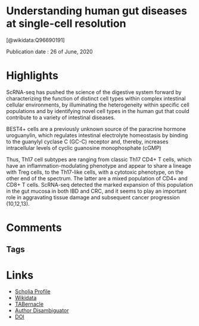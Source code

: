 
Understanding human gut diseases at single-cell resolution
==========================================================
  
  [@wikidata:Q96690191]  
  
Publication date : 26 of June, 2020  

# Highlights

ScRNA-seq has pushed the science of the digestive system forward by characterizing the function of distinct cell types within complex intestinal cellular environments, by illuminating the heterogeneity within specific cell populations and by identifying novel cell types in the human gut that could contribute to a variety of intestinal diseases.

BEST4+ cells are a previously unknown source of the paracrine hormone uroguanylin, which regulates intestinal electrolyte homeostasis by binding to the guanylyl cyclase C (GC-C) receptor and, thereby, increases intracellular levels of cyclic guanosine monophosphate (cGMP) 

Thus, Th17 cell subtypes are ranging from classic Th17 CD4+ T cells, which have an inflammation-modulating phenotype and appear to share a lineage with Treg cells, to the Th17-like cells, with a cytotoxic phenotype, on the other end of the spectrum. The latter are a mixed population of CD4+ and CD8+ T cells. ScRNA-seq detected the marked expansion of this population in the gut mucosa in both IBD and CRC, and it seems to play an important role in aggravating tissue damage and subsequent cancer progression (10,12,13).


# Comments

## Tags

# Links
  
 * [Scholia Profile](https://scholia.toolforge.org/work/Q96690191)  
 * [Wikidata](https://www.wikidata.org/wiki/Q96690191)  
 * [TABernacle](https://tabernacle.toolforge.org/?#/tab/manual/Q96690191/P921%3BP4510)  
 * [Author Disambiguator](https://author-disambiguator.toolforge.org/work_item_oauth.php?id=Q96690191&batch_id=&match=1&author_list_id=&doit=Get+author+links+for+work)  
 * [DOI](https://doi.org/10.1093/HMG/DDAA130)  
